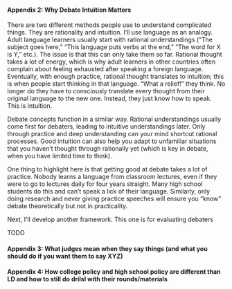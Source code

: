 #### **Appendix 2: Why Debate Intuition Matters**

There are two different methods people use to understand complicated things. They are rationality and intuition. I’ll use language as an analogy. Adult language learners usually start with rational understandings (“The subject goes here,” “This language puts verbs at the end,” “The word for X is Y,” etc.). The issue is that this can only take them so far. Rational thought takes a lot of energy, which is why adult learners in other countries often complain about feeling exhausted after speaking a foreign language. Eventually, with enough practice, rational thought translates to intuition; this is when people start thinking in that language. “What a relief\!” they think. No longer do they have to consciously translate every thought from their original language to the new one. Instead, they just know how to speak. This is intuition. 

Debate concepts function in a similar way. Rational understandings usually come first for debaters, leading to intuitive understandings later. Only through practice and deep understanding can your mind shortcut rational processes. Good intuition can also help you adapt to unfamiliar situations that you haven’t thought through rationally yet (which is key in debate, when you have limited time to think).

One thing to highlight here is that getting good at debate takes a lot of practice. Nobody learns a language from classroom lectures, even if they were to go to lectures daily for four years straight. Many high school students do this and can’t speak a lick of their language. Similarly, only doing research and never giving practice speeches will ensure you “know” debate theoretically but not in practicality.

Next, I’ll develop another framework. This one is for evaluating debaters

TODO

#### **Appendix 3: What judges mean when they say things (and what you should do if you want them to say XYZ)**

#### **Appendix 4: How college policy and high school policy are different than LD and how to still do drilsl with their rounds/materials**